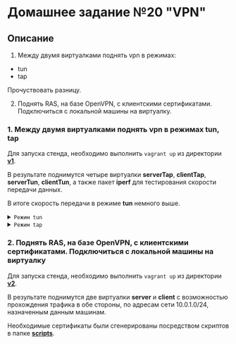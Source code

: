 # Домашнее задание №20 "VPN"

## Описание

1. Между двумя виртуалками поднять vpn в режимах:

- tun
- tap

Прочуствовать разницу.

2. Поднять RAS, на базе OpenVPN, с клиентскими сертификатами. Подключиться с локальной машины на виртуалку.

### 1. Между двумя виртуалками поднять vpn в режимах tun, tap

Для запуска стенда, необходимо выполнить ```vagrant up``` из директории **[v1](https://github.com/johnTux/otus_linux/tree/master/task-20/v1)**.

В результате поднимутся четыре виртуалки **serverTap**, **clientTap**, **serverTun**, **clientTun**, а также пакет **iperf** для тестирования скорости передачи данных.

В итоге скорость передачи в режиме **tun** немного выше.

<details>
<summary><code>Режим tun</code></summary>

```
[vagrant@serverTun ~]$ iperf -s -i 5 &
[1] 6011
[vagrant@serverTun ~]$ ------------------------------------------------------------
Server listening on TCP port 5001
TCP window size: 85.3 KByte (default)
------------------------------------------------------------
[  4] local 10.9.0.1 port 5001 connected with 10.9.0.2 port 53816
[ ID] Interval       Transfer     Bandwidth
[  4]  0.0- 5.0 sec   160 MBytes   269 Mbits/sec
[  4]  5.0-10.0 sec   174 MBytes   292 Mbits/sec
[  4] 10.0-15.0 sec   168 MBytes   282 Mbits/sec
[  4] 15.0-20.0 sec   167 MBytes   281 Mbits/sec
[  4] 20.0-25.0 sec   168 MBytes   282 Mbits/sec
[  4] 25.0-30.0 sec   174 MBytes   291 Mbits/sec
[  4]  0.0-30.0 sec  1012 MBytes   283 Mbits/sec

[vagrant@clientTun ~]$ iperf -c 10.9.0.1 -t 30 -i 5
------------------------------------------------------------
Client connecting to 10.9.0.1, TCP port 5001
TCP window size: 81.0 KByte (default)
------------------------------------------------------------
[  3] local 10.9.0.2 port 53816 connected with 10.9.0.1 port 5001
[ ID] Interval       Transfer     Bandwidth
[  3]  0.0- 5.0 sec   161 MBytes   270 Mbits/sec
[  3]  5.0-10.0 sec   174 MBytes   292 Mbits/sec
[  3] 10.0-15.0 sec   168 MBytes   283 Mbits/sec
[  3] 15.0-20.0 sec   167 MBytes   280 Mbits/sec
[  3] 20.0-25.0 sec   168 MBytes   282 Mbits/sec
[  3] 25.0-30.0 sec   173 MBytes   291 Mbits/sec
[  3]  0.0-30.0 sec  1012 MBytes   283 Mbits/sec
```

</details>

<details>
<summary><code>Режим tap</code></summary>

```
[vagrant@serverTap ~]$ iperf -s -i 5 &
[2] 5580
[1]   Done                    iperf -s
[vagrant@serverTap ~]$ ------------------------------------------------------------
Server listening on TCP port 5001
TCP window size: 85.3 KByte (default)
------------------------------------------------------------
[  4] local 10.8.0.1 port 5001 connected with 10.8.0.2 port 55996
[ ID] Interval       Transfer     Bandwidth
[  4]  0.0- 5.0 sec   160 MBytes   268 Mbits/sec
[  4]  5.0-10.0 sec   165 MBytes   277 Mbits/sec
[  4] 10.0-15.0 sec   168 MBytes   282 Mbits/sec
[  4] 15.0-20.0 sec   166 MBytes   279 Mbits/sec
[  4] 20.0-25.0 sec   165 MBytes   277 Mbits/sec
[  4] 25.0-30.0 sec   166 MBytes   278 Mbits/sec
[  4]  0.0-30.0 sec   991 MBytes   277 Mbits/sec

[vagrant@clientTap ~]$ iperf -c 10.8.0.1 -t 30 -i 5
------------------------------------------------------------
Client connecting to 10.8.0.1, TCP port 5001
TCP window size: 81.0 KByte (default)
------------------------------------------------------------
[  3] local 10.8.0.2 port 55996 connected with 10.8.0.1 port 5001
[ ID] Interval       Transfer     Bandwidth
[  3]  0.0- 5.0 sec   160 MBytes   268 Mbits/sec
[  3]  5.0-10.0 sec   166 MBytes   278 Mbits/sec
[  3] 10.0-15.0 sec   168 MBytes   282 Mbits/sec
[  3] 15.0-20.0 sec   166 MBytes   278 Mbits/sec
[  3] 20.0-25.0 sec   166 MBytes   278 Mbits/sec
[  3] 25.0-30.0 sec   166 MBytes   278 Mbits/sec
[  3]  0.0-30.0 sec   991 MBytes   277 Mbits/sec
```

</details>

### 2. Поднять RAS, на базе OpenVPN, с клиентскими сертификатами. Подключиться с локальной машины на виртуалку

Для запуска стенда, необходимо выполнить ```vagrant up``` из директории **[v2](https://github.com/johnTux/otus_linux/tree/master/task-20/v2)**.

В результате поднимутся две виртуалки **server** и **client** с возможностью прохождения трафика в обе стороны, по адресам сети 10.0.1.0/24, назначенным данным машинам.

Необходимые сертификаты были сгенерированы посредством скриптов в папке **[scripts](https://github.com/johnTux/otus_linux/tree/master/task-20/v2/scripts)**.